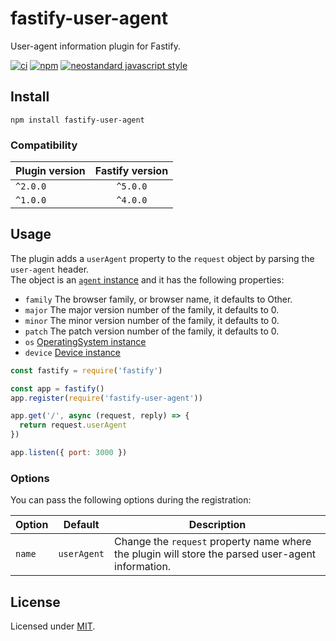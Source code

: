 # fastify-user-agent
User-agent information plugin for Fastify.

[![ci](https://github.com/Eomm/fastify-user-agent/actions/workflows/ci.yml/badge.svg?branch=main)](https://github.com/Eomm/fastify-user-agent/actions/workflows/ci.yml)
[![npm](https://img.shields.io/npm/v/fastify-user-agent)](https://www.npmjs.com/package/fastify-user-agent)
[![neostandard javascript style](https://img.shields.io/badge/code_style-neostandard-brightgreen?style=flat)](https://github.com/neostandard/neostandard)


## Install

```
npm install fastify-user-agent
```

### Compatibility

| Plugin version | Fastify version |
| -------------- |:---------------:|
| `^2.0.0`       | `^5.0.0`        |
| `^1.0.0`       | `^4.0.0`        |


## Usage

The plugin adds a `userAgent` property to the `request` object by parsing the `user-agent` header.  
The object is an [`agent` instance](https://www.npmjs.com/package/useragent#agents-operatingsystem-and-device-instances) and it has the following properties:

- `family` The browser family, or browser name, it defaults to Other.
- `major` The major version number of the family, it defaults to 0.
- `minor` The minor version number of the family, it defaults to 0.
- `patch` The patch version number of the family, it defaults to 0.
- `os` [OperatingSystem instance](https://www.npmjs.com/package/useragent#operatingsystemtostring)
- `device` [Device instance](https://www.npmjs.com/package/useragent#devicetostring)

```js
const fastify = require('fastify')

const app = fastify()
app.register(require('fastify-user-agent'))

app.get('/', async (request, reply) => {
  return request.userAgent
})

app.listen({ port: 3000 })
```


### Options

You can pass the following options during the registration:

| Option | Default | Description |
|--------|---------|-------------|
|`name`  | `userAgent` | Change the `request` property name where the plugin will store the parsed user-agent information. |


## License

Licensed under [MIT](./LICENSE).
